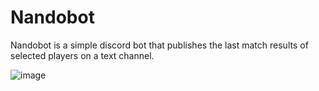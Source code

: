 # Nandobot
Nandobot is a simple discord bot that publishes the last match results of selected players on a text channel.

![image](https://user-images.githubusercontent.com/82987034/158043716-f9189a15-3179-44b1-aa41-5f407abb183b.png)
